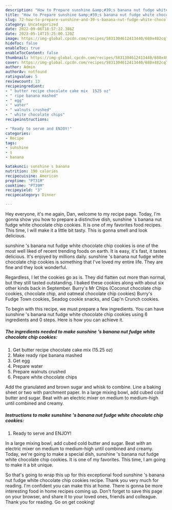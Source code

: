 ```yaml
---
description: "How to Prepare sunshine &amp;#39;s banana nut fudge white chocolate chip cookies yang Delicious}"
title: "How to Prepare sunshine &amp;#39;s banana nut fudge white chocolate chip cookies yang Delicious}"
slug: 72-how-to-prepare-sunshine-and-39-s-banana-nut-fudge-white-chocolate-chip-cookies-yang-delicious
category: Uncategorized
date: 2022-09-06T18:57:22.386Z
date: 2023-05-14T15:25:00.120Z
image: https://img-global.cpcdn.com/recipes/5831304612413440/680x482cq70/sunshine-s-banana-nut-fudge-white-chocolate-chip-cookies-recipe-main-photo.jpg
hideToc: false
enableToc: true
enableTocContent: false
thumbnail: https://img-global.cpcdn.com/recipes/5831304612413440/680x482cq70/sunshine-s-banana-nut-fudge-white-chocolate-chip-cookies-recipe-main-photo.jpg
cover: https://img-global.cpcdn.com/recipes/5831304612413440/680x482cq70/sunshine-s-banana-nut-fudge-white-chocolate-chip-cookies-recipe-main-photo.jpg
author: Admin
authorAv: notfound
ratingvalue: 5
reviewcount: 13
recipeingredient:
- " butter recipe chocolate cake mix  1525 oz"
- " ripe banana mashed"
- " egg"
- " water"
- " walnuts crushed"
- " white chocolate chips"
recipeinstructions:

- "Ready to serve and ENJOY!"
categories:
- Recipe
tags:
- sunshine
- s
- banana

katakunci: sunshine s banana 
nutrition: 190 calories
recipecuisine: American
preptime: "PT31M"
cooktime: "PT39M"
recipeyield: "3"
recipecategory: Dinner

---
```



Hey everyone, it's me again, Dan, welcome to my recipe page. Today, I'm gonna show you how to prepare a distinctive dish, sunshine &#39;s banana nut fudge white chocolate chip cookies. It is one of my favorites food recipes. This time, I will make it a little bit tasty. This is gonna smell and look delicious.

sunshine &#39;s banana nut fudge white chocolate chip cookies is one of the most well liked of recent trending foods on earth. It is easy, it's fast, it tastes delicious. It's enjoyed by millions daily. sunshine &#39;s banana nut fudge white chocolate chip cookies is something that I've loved my entire life. They are fine and they look wonderful.

Regardless, I let the cookies go as is. They did flatten out more than normal, but they still tasted outstanding. I baked these cookies along with about six other kinds back in September. Burry&#39;s Mr Chips (Coconut chocolate chip cookies, chocolate chip, and oatmeal chocolate chip cookies) Burry&#39;s Fudge Town cookies, Seadog cookie snacks, and Cap&#39;n Crunch cookies.


To begin with this recipe, we must prepare a few ingredients. You can have sunshine &#39;s banana nut fudge white chocolate chip cookies using 6 ingredients and 0 steps. Here is how you can achieve it.

<!--inarticleads1-->

##### The ingredients needed to make sunshine &#39;s banana nut fudge white chocolate chip cookies:

1. Get  butter recipe chocolate cake mix  (15.25 oz)
1. Make ready  ripe banana mashed
1. Get  egg
1. Prepare  water
1. Prepare  walnuts crushed
1. Prepare  white chocolate chips


Add the granulated and brown sugar and whisk to combine. Line a baking sheet or two with parchment paper. In a large mixing bowl, add cubed cold butter and sugar. Beat with an electric mixer on medium to medium-high until combined and creamy. 

<!--inarticleads2-->

##### Instructions to make sunshine &#39;s banana nut fudge white chocolate chip cookies:


1. Ready to serve and ENJOY!

In a large mixing bowl, add cubed cold butter and sugar. Beat with an electric mixer on medium to medium-high until combined and creamy. Today, we&#39;re going to make a special dish, sunshine &#39;s banana nut fudge white chocolate chip cookies. It is one of my favorites. This time, I am going to make it a bit unique. 

So that's going to wrap this up for this exceptional food sunshine &#39;s banana nut fudge white chocolate chip cookies recipe. Thank you very much for reading. I'm confident you can make this at home. There is gonna be more interesting food in home recipes coming up. Don't forget to save this page on your browser, and share it to your loved ones, friends and colleague. Thank you for reading. Go on get cooking!
